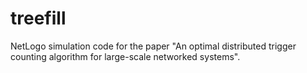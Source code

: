 # treefill
NetLogo simulation code for the paper "An optimal distributed trigger counting algorithm for large-scale networked systems".
